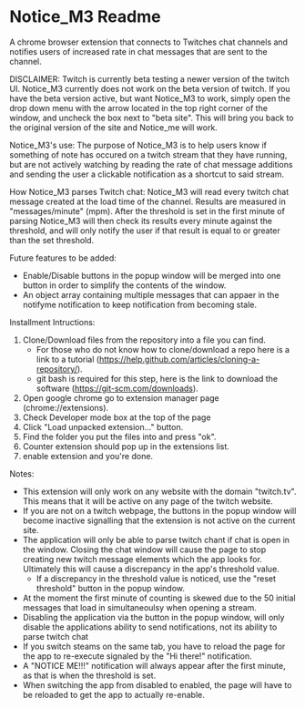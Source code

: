 # Notice_M3 Readme
A chrome browser extension that connects to Twitches chat channels and notifies users of increased rate in chat messages that are sent to the channel.

DISCLAIMER: Twitch is currently beta testing a newer version of the twitch UI.  Notice_M3 currently does not work
on the beta version of twitch.  If you have the beta version active, but want Notice_M3 to work, simply open the
drop down menu with the arrow located in the top right corner of the window, and uncheck the box next to "beta site".
This will bring you back to the original version of the site and Notice_me will work.

Notice_M3's use:
The purpose of Notice_M3 is to help users know if something of note 
has occured on a twitch stream that they have running, but are not actively watching by reading 
the rate of chat message additions and sending the user a clickable notification as a shortcut to said stream.

How Notice_M3 parses Twitch chat:
Notice_M3 will read every twitch chat message created at the load time of the channel.  Results are 
measured in "messages/minute" (mpm).  After the threshold is set in the first minute of parsing 
Notice_M3 will then check its results every minute against the threshold, and will only notify the
user if that result is equal to or greater than the set threshold.

Future features to be added:
  - Enable/Disable buttons in the popup window will be merged into one button
    in order to simplify the contents of the window.
  - An object array containing multiple messages that can appaer in the notifyme
    notification to keep notification from becoming stale.

Installment Intructions:
1. Clone/Download files from the repository into a file you can find.
    - For those who do not know how to clone/download a repo here is a link to a
      tutorial (https://help.github.com/articles/cloning-a-repository/).
    - git bash is required for this step, here is the link to download the
      software (https://git-scm.com/downloads).
2. Open google chrome go to extension manager page (chrome://extensions).
3. Check Developer mode box at the top of the page
4. Click "Load unpacked extension..." button.
5. Find the folder you put the files into and press "ok".
6. Counter extension should pop up in the extensions list.
7. enable extension and you're done.

Notes: 
- This extension will only work on any website with the domain
"twitch.tv".  This means that it will be active on any page of
the twitch website.
- If you are not on a twitch webpage, the buttons in the popup window will
 become inactive signalling that the extension is not active on the current
 site.
- The application will only be able to parse twitch chant if chat is open in the
window.  Closing the chat window will cause the page to stop creating new twitch message
elements which the app looks for. Ultimately this will cause a discrepancy in the app's
threshold value.
    - If a discrepancy in the threshold value is noticed, use the "reset threshold" button
      in the popup window.
- At the moment the first minute of counting is skewed due to the 50 initial
messages that load in simultaneoulsy when opening a stream.
- Disabling the application via the button in the popup window, will only disable
the applications ability to send notifications, not its ability to parse twitch chat
- If you switch steams on the same tab, you have to reload the page for the 
app to re-execute signaled by the "Hi there!" notification.
- A "NOTICE ME!!!" notification will always appear after the first minute, as that is
when the threshold is set.
- When switching the app from disabled to enabled, the page will have to be reloaded
to get the app to actually re-enable.

